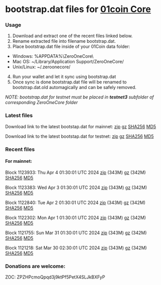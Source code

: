 # bootstrap.dat files for [01coin Core](https://01coin.io)

### Usage

1. Download and extract one of the recent files linked below.
2. Rename extracted file into filename bootstrap.dat.
3. Place bootstrap.dat file inside of your 01Coin data folder:
 - Windows: %APPDATA%\ZeroOneCore\
 - Mac OS: ~/Library/Application Support/ZeroOneCore/
 - Unix/Linux: ~/.zeroonecore/
4. Run your wallet and let it sync using bootstrap.dat
5. Once sync is done bootstrap.dat file will be renamed to bootstrap.dat.old automagically and can be safely removed.

_NOTE: bootstrap.dat for testnet must be placed in **testnet3** subfolder of corresponding ZeroOneCore folder_

### Latest files
Download link to the latest bootstap.dat for mainnet: [zip](https://files.01coin.io/mainnet/bootstrap.dat.zip) [gz](https://files.01coin.io/mainnet/bootstrap.dat.tar.gz) [SHA256](https://files.01coin.io/mainnet/sha256.txt) [MD5](https://files.01coin.io/mainnet/md5.txt)

Download link to the latest bootstap.dat for testnet: [zip](https://files.01coin.io/testnet/bootstrap.dat.zip) [gz](https://files.01coin.io/testnet/bootstrap.dat.tar.gz) [SHA256](https://files.01coin.io/testnet/sha256.txt) [MD5](https://files.01coin.io/testnet/md5.txt)

### Recent files

#### For mainnet:

Block 1123933: Thu Apr  4 01:30:01 UTC 2024 [zip](https://files.01coin.io/mainnet/2024-04-04/bootstrap.dat.zip) (343M) [gz](https://files.01coin.io/mainnet/2024-04-04/bootstrap.dat.tar.gz) (342M) [SHA256](https://files.01coin.io/mainnet/2024-04-04/sha256.txt) [MD5](https://files.01coin.io/mainnet/2024-04-04/md5.txt)

Block 1123383: Wed Apr  3 01:30:01 UTC 2024 [zip](https://files.01coin.io/mainnet/2024-04-03/bootstrap.dat.zip) (343M) [gz](https://files.01coin.io/mainnet/2024-04-03/bootstrap.dat.tar.gz) (342M) [SHA256](https://files.01coin.io/mainnet/2024-04-03/sha256.txt) [MD5](https://files.01coin.io/mainnet/2024-04-03/md5.txt)

Block 1122840: Tue Apr  2 01:30:01 UTC 2024 [zip](https://files.01coin.io/mainnet/2024-04-02/bootstrap.dat.zip) (343M) [gz](https://files.01coin.io/mainnet/2024-04-02/bootstrap.dat.tar.gz) (342M) [SHA256](https://files.01coin.io/mainnet/2024-04-02/sha256.txt) [MD5](https://files.01coin.io/mainnet/2024-04-02/md5.txt)

Block 1122302: Mon Apr  1 01:30:01 UTC 2024 [zip](https://files.01coin.io/mainnet/2024-04-01/bootstrap.dat.zip) (343M) [gz](https://files.01coin.io/mainnet/2024-04-01/bootstrap.dat.tar.gz) (342M) [SHA256](https://files.01coin.io/mainnet/2024-04-01/sha256.txt) [MD5](https://files.01coin.io/mainnet/2024-04-01/md5.txt)

Block 1121755: Sun Mar 31 01:30:01 UTC 2024 [zip](https://files.01coin.io/mainnet/2024-03-31/bootstrap.dat.zip) (343M) [gz](https://files.01coin.io/mainnet/2024-03-31/bootstrap.dat.tar.gz) (342M) [SHA256](https://files.01coin.io/mainnet/2024-03-31/sha256.txt) [MD5](https://files.01coin.io/mainnet/2024-03-31/md5.txt)

Block 1121218: Sat Mar 30 02:30:01 UTC 2024 [zip](https://files.01coin.io/mainnet/2024-03-30/bootstrap.dat.zip) (343M) [gz](https://files.01coin.io/mainnet/2024-03-30/bootstrap.dat.tar.gz) (342M) [SHA256](https://files.01coin.io/mainnet/2024-03-30/sha256.txt) [MD5](https://files.01coin.io/mainnet/2024-03-30/md5.txt)


### Donations are welcome:

ZOC: ZPZHPcmoQpqd3j9ktPf5PetX4SLJkBXFyP
